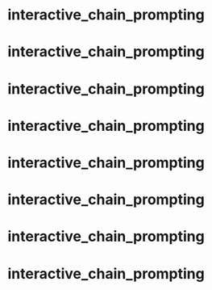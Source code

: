 # interactive_chain_prompting
# interactive_chain_prompting
# interactive_chain_prompting
# interactive_chain_prompting
# interactive_chain_prompting
# interactive_chain_prompting
# interactive_chain_prompting
# interactive_chain_prompting
